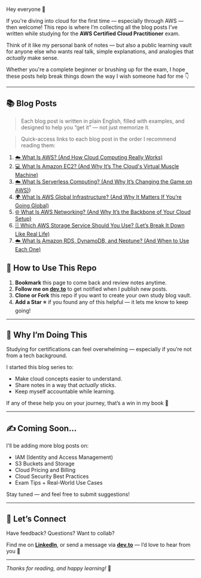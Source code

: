 Hey everyone 👋

If you're diving into cloud for the first time — especially through AWS — then welcome! This repo is where I’m collecting all the blog posts I’ve written while studying for the **AWS Certified Cloud Practitioner** exam.

Think of it like my personal bank of notes — but also a public learning vault for anyone else who wants real talk, simple explanations, and analogies that *actually* make sense.

Whether you're a complete beginner or brushing up for the exam, I hope these posts help break things down the way I wish someone had for me 👇

---

## 📚 Blog Posts

> Each blog post is written in plain English, filled with examples, and designed to help you “get it” — not just memorize it.

> Quick-access links to each blog post in the order I recommend reading them:

1. [☁️ What Is AWS? (And How Cloud Computing Really Works)](https://dev.to/1suleyman/what-is-aws-and-how-cloud-computing-really-works-44k8)
2. [💻 What Is Amazon EC2? (And Why It’s The Cloud's Virtual Muscle Machine)](https://dev.to/1suleyman/what-is-amazon-ec2-and-why-its-the-clouds-virtual-muscle-machine-1oj8)
3. [☁️ What Is Serverless Computing? (And Why It’s Changing the Game on AWS)](https://dev.to/1suleyman/what-is-serverless-computing-and-why-its-changing-the-game-on-aws-4g6a))
4. [🌍 What Is AWS Global Infrastructure? (And Why It Matters If You’re Going Global)](https://dev.to/1suleyman/what-is-aws-global-infrastructure-and-why-it-matters-if-youre-going-global-4a5f)
5. [🌐 What Is AWS Networking? (And Why It’s the Backbone of Your Cloud Setup)](https://dev.to/1suleyman/what-is-aws-networking-and-why-its-the-backbone-of-your-cloud-setup-2e63)
6. [🗄️ Which AWS Storage Service Should You Use? (Let’s Break It Down Like Real Life)](https://dev.to/1suleyman/which-aws-storage-service-should-you-use-lets-break-it-down-like-real-life-1n2m)
7. [☁️ What Is Amazon RDS, DynamoDB, and Neptune? (And When to Use Each One)](https://dev.to/1suleyman/what-is-amazon-rds-dynamodb-and-neptune-and-when-to-use-each-one-266b)

## 🔗 How to Use This Repo

1. **Bookmark** this page to come back and review notes anytime.
2. **Follow me on [dev.to](https://dev.to/YOUR_USERNAME)** to get notified when I publish new posts.
3. **Clone or Fork** this repo if you want to create your own study blog vault.
4. **Add a Star ⭐** if you found any of this helpful — it lets me know to keep going!

---

## 🧠 Why I’m Doing This

Studying for certifications can feel overwhelming — especially if you’re not from a tech background.

I started this blog series to:
- Make cloud concepts easier to understand.
- Share notes in a way that *actually* sticks.
- Keep myself accountable while learning.

If any of these help you on your journey, that’s a win in my book 🙌

---

## ✍️ Coming Soon...

I'll be adding more blog posts on:

- IAM (Identity and Access Management)
- S3 Buckets and Storage
- Cloud Pricing and Billing
- Cloud Security Best Practices
- Exam Tips + Real-World Use Cases

Stay tuned — and feel free to submit suggestions!

---

## 🤝 Let’s Connect

Have feedback? Questions? Want to collab?

Find me on **[LinkedIn](https://www.linkedin.com/in/suleyman-m-a74768221)**, or send a message via **[dev.to](https://dev.to/1suleyman)** — I’d love to hear from you 💬

---

_Thanks for reading, and happy learning!_ 🚀
